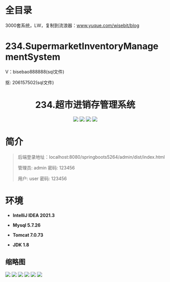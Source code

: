 # 全目录

3000套系统，LW，复制到流浪器：www.yuque.com/wisebit/blog

# 234.SupermarketInventoryManagementSystem

<p>V：bisebao888888(sql文件)</p>
<p>抠: 206157502(sql文件)</p>

<p><h1 align="center">234.超市进销存管理系统</h1></p>


<p align="center">
	<img src="https://img.shields.io/badge/jdk-1.8-orange.svg"/>
    <img src="https://img.shields.io/badge/springboot-5.x-lightgrey.svg"/>
    <img src="https://img.shields.io/badge/vue-3.x-blue.svg"/>
    <img src="https://img.shields.io/badge/mybatis-5.x-yellow.svg"/>
</p>

# 简介
>
> 
>
> 后端登录地址：localhost:8080/springboots5264/admin/dist/index.html
>
> 管理员: admin   密码: 123456
>
> 用户: user   密码: 123456
>

# 环境

- <b>IntelliJ IDEA 2021.3</b>

- <b>Mysql 5.7.26</b>

- <b>Tomcat 7.0.73</b>

- <b>JDK 1.8</b>




## 缩略图

![](https://bitwise.oss-cn-heyuan.aliyuncs.com/2024/9/10/925118c1-eab0-44f6-96d9-4f656e022bbb.png)
![](https://bitwise.oss-cn-heyuan.aliyuncs.com/2024/9/10/f5d867a1-b927-486e-8d16-b8d347b82cd5.png)
![](https://bitwise.oss-cn-heyuan.aliyuncs.com/2024/9/10/e0169f9a-e824-4bee-b5e6-feb3ec76dc6e.png)
![](https://bitwise.oss-cn-heyuan.aliyuncs.com/2024/9/10/f810d2b6-a31c-41f4-ba4b-d8696e83ae71.png)
![](https://bitwise.oss-cn-heyuan.aliyuncs.com/2024/9/10/9682a9f3-9ed3-4f1a-8d1c-1349ff53f056.png)
![](https://bitwise.oss-cn-heyuan.aliyuncs.com/2024/9/10/1f2c825c-3822-4940-bebd-e3c8d287efc9.png)




